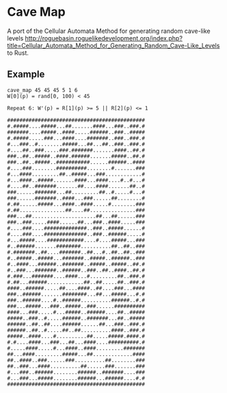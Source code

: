 # Cave Map

A port of the Cellular Automata Method for generating random cave-like levels <http://roguebasin.roguelikedevelopment.org/index.php?title=Cellular_Automata_Method_for_Generating_Random_Cave-Like_Levels> to Rust.

## Example
    cave_map 45 45 45 5 1 6
    W[0](p) = rand[0, 100) < 45

    Repeat 6: W'(p) = R[1](p) >= 5 || R[2](p) <= 1

    #############################################
    #.#####....#####...##.......####...###..###.#
    #######....#####..####.....######..###..#####
    #.#####.....###...####....#######..###..###.#
    #...###..#........#####...##...##..###..###.#
    #....##..###.....###.#######.......####..##.#
    ###..##..#####..####.######.......#####..##.#
    ###..##..#####..###########......######..####
    #....###........##########........#.......###
    #...####.........##..#####...###............#
    #...####..#####.......####...####....#..#...#
    #....##..#######.......##....####.......##..#
    ###......#######...##.........##..#.....#...#
    ###......#######..####...###......##........#
    #.##......#####...####..####.....#........###
    #.##...............##....##...............###
    ###...##.....................##...##......###
    ###..###.....####......##...###..####.....###
    #....###....##############..###..#####......#
    #....###....##############..###..######.....#
    #...#####....############....#....#####...###
    #..######.......########..........##..##..###
    #.#######..##....#######..##...#..##..##..###
    #..#####..#####...#######..#####..######..###
    #..####...######..#######..#####..#####..##.#
    #..###...#######..######..###..##..####..##.#
    #.###...#######....####...#.........##..###.#
    #.##...######............##..##.....##..###.#
    ####..######.....##....####..##....###...####
    ###..######.......########...##...#####...#.#
    ###..######....#..######..........######..#.#
    ###...#####...###..#####..###......##########
    ####...###.....#...#####..######....##..#####
    #####..###..#.....######..#######...##..#####
    ######..##..##....######......##...###..###.#
    ######..##..#.....##..##..........####..###.#
    #####..####....#..........##.....#####.####.#
    #.#....####...###...##...####....##########.#
    #.....####.....#...####..####.........#######
    ##...####.........#####...##.............####
    ##..####..###......###..........##........###
    ##..###...####..........##......###.......###
    #...###..######........######..#######....###
    #...###...#####........######...######....#.#
    #############################################
